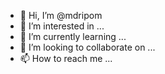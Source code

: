 - 👋 Hi, I’m @mdripom
- 👀 I’m interested in ...
- 🌱 I’m currently learning ...
- 💞️ I’m looking to collaborate on ...
- 📫 How to reach me ...

<!---
mdripom/mdripom is a ✨ special ✨ repository because its `README.md` (this file) appears on your GitHub profile.
You can click the Preview link to take a look at your changes.
--->

